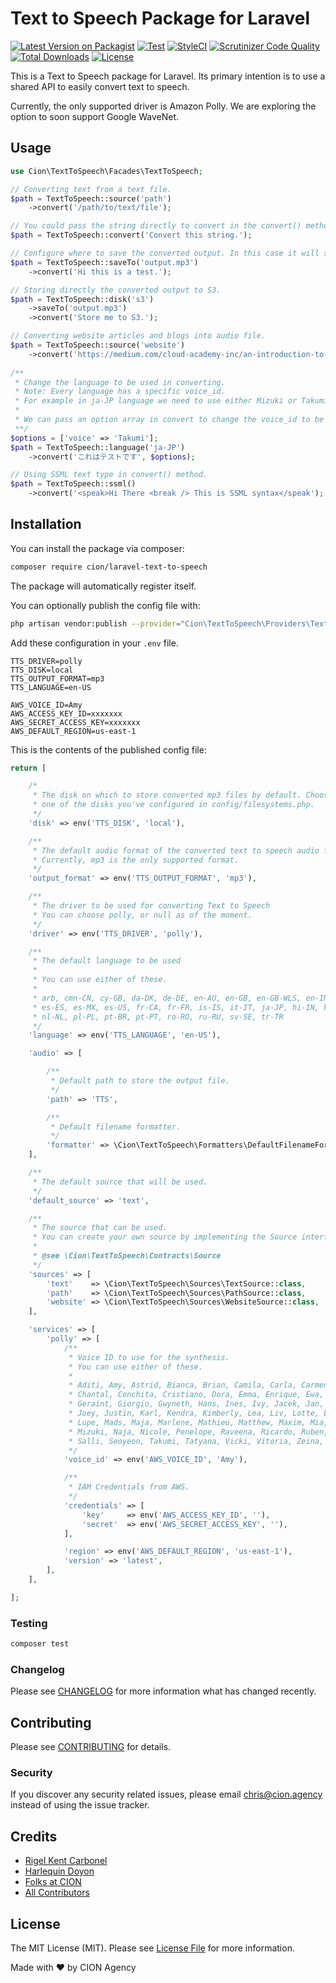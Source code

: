 # Text to Speech Package for Laravel

[![Latest Version on Packagist](https://img.shields.io/packagist/v/cion/laravel-text-to-speech.svg?style=flat-square)](https://packagist.org/packages/cion/laravel-text-to-speech)
[![Test](https://github.com/ci-on/laravel-text-to-speech/workflows/Test/badge.svg?branch=master)](https://github.com/ci-on/laravel-text-to-speech/actions)
[![StyleCI](https://github.styleci.io/repos/264578171/shield?branch=master)](https://github.styleci.io/repos/264578171)
[![Scrutinizer Code Quality](https://scrutinizer-ci.com/g/ci-on/laravel-text-to-speech/badges/quality-score.png?b=master)](https://scrutinizer-ci.com/g/ci-on/laravel-text-to-speech/?branch=master)
[![Total Downloads](https://img.shields.io/packagist/dt/cion/laravel-text-to-speech.svg?style=flat-square)](https://packagist.org/packages/cion/laravel-text-to-speech)
[![License](https://img.shields.io/github/license/ci-on/laravel-text-to-speech.svg?style=flat-square)](https://github.com/ci-on/laravel-text-to-speech/blob/master/LICENSE.md)
<!-- [
[![Build Status](wip)](ghactions)
 -->

This is a Text to Speech package for Laravel. Its primary intention is to use a shared API to easily convert text to speech.

Currently, the only supported driver is Amazon Polly. We are exploring the option to soon support Google WaveNet.

## Usage

``` php
use Cion\TextToSpeech\Facades\TextToSpeech;

// Converting text from a text file.
$path = TextToSpeech::source('path')
    ->convert('/path/to/text/file');

// You could pass the string directly to convert in the convert() method.
$path = TextToSpeech::convert('Convert this string.');

// Configure where to save the converted output. In this case it will save the output file in the storage/output.mp3
$path = TextToSpeech::saveTo('output.mp3')
    ->convert('Hi this is a test.');

// Storing directly the converted output to S3.
$path = TextToSpeech::disk('s3')
    ->saveTo('output.mp3')
    ->convert('Store me to S3.');

// Converting website articles and blogs into audio file.
$path = TextToSpeech::source('website')
    ->convert('https://medium.com/cloud-academy-inc/an-introduction-to-aws-polly-s3-and-php-479490bffcbd');
    
/** 
 * Change the language to be used in converting.
 * Note: Every language has a specific voice_id. 
 * For example in ja-JP language we need to use either Mizuki or Takumi. 
 * 
 * We can pass an option array in convert to change the voice_id to be used
 **/
$options = ['voice' => 'Takumi'];
$path = TextToSpeech::language('ja-JP')
    ->convert('これはテストです', $options);

// Using SSML text type in convert() method.
$path = TextToSpeech::ssml()
    ->convert('<speak>Hi There <break /> This is SSML syntax</speak');
```

## Installation

You can install the package via composer:

```bash
composer require cion/laravel-text-to-speech
```
The package will automatically register itself.

You can optionally publish the config file with:
```bash
php artisan vendor:publish --provider="Cion\TextToSpeech\Providers\TextToSpeechServiceProvider" --tag="config"
```
Add these configuration in your `.env` file.
```env
TTS_DRIVER=polly
TTS_DISK=local
TTS_OUTPUT_FORMAT=mp3
TTS_LANGUAGE=en-US

AWS_VOICE_ID=Amy
AWS_ACCESS_KEY_ID=xxxxxxx
AWS_SECRET_ACCESS_KEY=xxxxxxx
AWS_DEFAULT_REGION=us-east-1
```

This is the contents of the published config file:
```php
return [

    /*
     * The disk on which to store converted mp3 files by default. Choose
     * one of the disks you've configured in config/filesystems.php.
     */
    'disk' => env('TTS_DISK', 'local'),

    /**
     * The default audio format of the converted text to speech audio file.
     * Currently, mp3 is the only supported format.
     */
    'output_format' => env('TTS_OUTPUT_FORMAT', 'mp3'),

    /**
     * The driver to be used for converting Text to Speech
     * You can choose polly, or null as of the moment.
     */
    'driver' => env('TTS_DRIVER', 'polly'),

    /**
     * The default language to be used
     * 
     * You can use either of these.
     * 
     * arb, cmn-CN, cy-GB, da-DK, de-DE, en-AU, en-GB, en-GB-WLS, en-IN, en-US, 
     * es-ES, es-MX, es-US, fr-CA, fr-FR, is-IS, it-IT, ja-JP, hi-IN, ko-KR, nb-NO, 
     * nl-NL, pl-PL, pt-BR, pt-PT, ro-RO, ru-RU, sv-SE, tr-TR
     */
    'language' => env('TTS_LANGUAGE', 'en-US'),

    'audio' => [

        /**
         * Default path to store the output file.
         */
        'path' => 'TTS',

        /**
         * Default filename formatter.
         */
        'formatter' => \Cion\TextToSpeech\Formatters\DefaultFilenameFormatter::class,
    ],

    /**
     * The default source that will be used.
     */
    'default_source' => 'text',

    /**
     * The source that can be used.
     * You can create your own source by implementing the Source interface.
     *
     * @see \Cion\TextToSpeech\Contracts\Source
     */
    'sources' => [
        'text'    => \Cion\TextToSpeech\Sources\TextSource::class,
        'path'    => \Cion\TextToSpeech\Sources\PathSource::class,
        'website' => \Cion\TextToSpeech\Sources\WebsiteSource::class,
    ],

    'services' => [
        'polly' => [
            /**
             * Voice ID to use for the synthesis.
             * You can use either of these.
             *
             * Aditi, Amy, Astrid, Bianca, Brian, Camila, Carla, Carmen, Celine,
             * Chantal, Conchita, Cristiano, Dora, Emma, Enrique, Ewa, Filiz,
             * Geraint, Giorgio, Gwyneth, Hans, Ines, Ivy, Jacek, Jan, Joanna,
             * Joey, Justin, Karl, Kendra, Kimberly, Lea, Liv, Lotte, Lucia,
             * Lupe, Mads, Maja, Marlene, Mathieu, Matthew, Maxim, Mia, Miguel,
             * Mizuki, Naja, Nicole, Penelope, Raveena, Ricardo, Ruben, Russell,
             * Salli, Seoyeon, Takumi, Tatyana, Vicki, Vitoria, Zeina, Zhiyu.
             */
            'voice_id' => env('AWS_VOICE_ID', 'Amy'),

            /**
             * IAM Credentials from AWS.
             */
            'credentials' => [
                'key'     => env('AWS_ACCESS_KEY_ID', ''),
                'secret'  => env('AWS_SECRET_ACCESS_KEY', ''),
            ],

            'region' => env('AWS_DEFAULT_REGION', 'us-east-1'),
            'version' => 'latest',
        ],
    ],

];

```

### Testing

``` bash
composer test
```

### Changelog

Please see [CHANGELOG](CHANGELOG.md) for more information what has changed recently.

## Contributing

Please see [CONTRIBUTING](CONTRIBUTING.md) for details.

### Security

If you discover any security related issues, please email chris@cion.agency instead of using the issue tracker.

## Credits

- [Rigel Kent Carbonel](https://github.com/luigel)
- [Harlequin Doyon](https://github.com/harlekoy)
- [Folks at CION](https://github.com/ci-on)
- [All Contributors](../../contributors)

## License

The MIT License (MIT). Please see [License File](LICENSE.md) for more information.

Made with ❤️ by CION Agency
